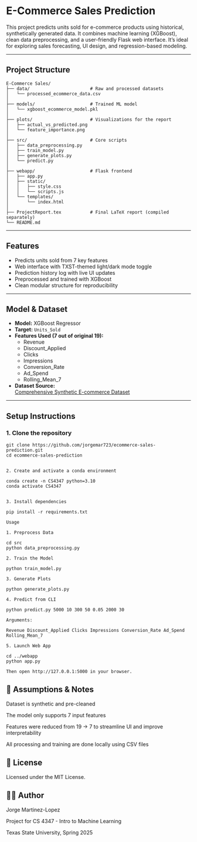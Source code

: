 # E-Commerce Sales Prediction

This project predicts units sold for e-commerce products using historical, synthetically generated data. It combines machine learning (XGBoost), clean data preprocessing, and a user-friendly Flask web interface. It’s ideal for exploring sales forecasting, UI design, and regression-based modeling.

---

## Project Structure

```
E-Commerce Sales/
├── data/                       # Raw and processed datasets
│   └── processed_ecommerce_data.csv
│
├── models/                     # Trained ML model
│   └── xgboost_ecommerce_model.pkl
│
├── plots/                      # Visualizations for the report
│   ├── actual_vs_predicted.png
│   └── feature_importance.png
│
├── src/                        # Core scripts
│   ├── data_preprocessing.py
│   ├── train_model.py
│   ├── generate_plots.py
│   └── predict.py
│
├── webapp/                     # Flask frontend
│   ├── app.py
│   ├── static/
│   │   ├── style.css
│   │   └── scripts.js
│   └── templates/
│       └── index.html
│
├── ProjectReport.tex           # Final LaTeX report (compiled separately)
└── README.md
```
---

## Features

- Predicts units sold from 7 key features
- Web interface with TXST-themed light/dark mode toggle
- Prediction history log with live UI updates
- Preprocessed and trained with XGBoost
- Clean modular structure for reproducibility

---

## Model & Dataset

- **Model:** XGBoost Regressor
- **Target:** `Units_Sold`
- **Features Used (7 out of original 19):**
  - Revenue
  - Discount_Applied
  - Clicks
  - Impressions
  - Conversion_Rate
  - Ad_Spend
  - Rolling_Mean_7
- **Dataset Source:**  
  [Comprehensive Synthetic E-commerce Dataset](https://www.kaggle.com/datasets/imranalishahh/comprehensive-synthetic-e-commerce-dataset)

---

## Setup Instructions

### 1. Clone the repository

```
git clone https://github.com/jorgemar723/ecommerce-sales-prediction.git
cd ecommerce-sales-prediction


2. Create and activate a conda environment

conda create -n CS4347 python=3.10
conda activate CS4347


3. Install dependencies

pip install -r requirements.txt

Usage

1. Preprocess Data

cd src
python data_preprocessing.py

2. Train the Model

python train_model.py

3. Generate Plots

python generate_plots.py

4. Predict from CLI

python predict.py 5000 10 300 50 0.05 2000 30

Arguments:

Revenue Discount_Applied Clicks Impressions Conversion_Rate Ad_Spend Rolling_Mean_7

5. Launch Web App

cd ../webapp
python app.py

Then open http://127.0.0.1:5000 in your browser.
```

## 📝 Assumptions & Notes
Dataset is synthetic and pre-cleaned

The model only supports 7 input features

Features were reduced from 19 → 7 to streamline UI and improve interpretability

All processing and training are done locally using CSV files

## 📄 License
Licensed under the MIT License.

## 👨‍💻 Author
Jorge Martinez-Lopez

Project for CS 4347 - Intro to Machine Learning

Texas State University, Spring 2025
